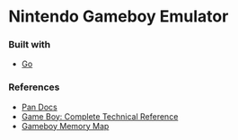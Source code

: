 # Nintendo Gameboy Emulator

### Built with
- [Go](https://go.dev/)

### References
- [Pan Docs](https://gbdev.io/pandocs/)
- [Game Boy: Complete Technical Reference](https://gekkio.fi/files/gb-docs/gbctr.pdf)
- [Gameboy Memory Map](http://blog.alasdairmorrison.com/gameboy-memory-map/)
